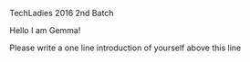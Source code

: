 TechLadies 2016 2nd Batch

Hello I am Gemma!

Please write a one line introduction of yourself above this line
